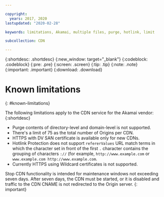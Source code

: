 ```yaml
---

copyright:
  years: 2017, 2020
lastupdated: "2020-02-28"

keywords: limitations, Akamai, multiple files, purge, hotlink, limit

subcollection: CDN

---
```


{:shortdesc: .shortdesc}
{:new_window: target="_blank"}
{:codeblock: .codeblock}
{:pre: .pre}
{:screen: .screen}
{:tip: .tip}
{:note: .note}
{:important: .important}
{:download: .download}

# Known limitations
{: #known-limitations}

The following limitations apply to the CDN service for the Akamai vendor:
{:shortdesc}

* Purge contents of directory-level and domain-level is not supported.
* There's a limit of 75 as the total number of Origins per CDN.
* HTTPS with DV SAN certificate is available only for new CDNs.
* Hotlink Protection does not support `refererValues` URL match terms in which the character set in front of the first `.` character contains the grouping of characters `://` (for example, `http://www.example.com` or `www.example.com http://www.example.com`.
* Currently HTTPS using Wildcard certificates is not supported.

Stop CDN functionality is intended for maintenance windows not exceeding seven days. After seven days, the CDN must be started, or it is disabled and traffic to the CDN CNAME is not redirected to the Origin server.
{: important}
